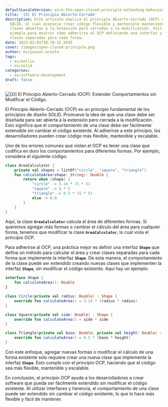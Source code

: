 ```yaml
---
defaultLocaleVersion: es/o-the-open-closed-principle-extending-behaviors-without-modifying-code
title: '[O] El Principio Abierto-Cerrado'
description: Este artículo explica el principio Abierto-Cerrado (OCP) del diseño
  SOLID, el cual aconseja crear código flexible y mantenible manteniendo las
  clases abiertas a la extensión pero cerradas a la modificación. Utiliza un
  ejemplo para mostrar cómo adherirse al OCP definiendo una interfaz y creando
  clases separadas para cada forma.
date: 2023-03-01T18:18:15.659Z
cover: /images/open-closed-principle.png
author: es/yuniel-acosta
tags:
  - es/kotlin
  - es/solid
categories:
  - es/software-development
draft: false
---
```


![[O] El Principio Abierto-Cerrado (OCP): Extender Comportamientos sin Modificar el Código.](/images/open-closed-principle.png '[O] El Principio Abierto-Cerrado (OCP): Extender Comportamientos sin Modificar el Código.')

El Principio Abierto-Cerrado (OCP) es un principio fundamental de los principios de diseño SOLID. Promueve la idea de que una clase debe ser diseñada para ser abierta a la extensión pero cerrada a la modificación. Esto significa que el comportamiento de una clase debe ser fácilmente extensible sin cambiar el código existente. Al adherirse a este principio, los desarrolladores pueden crear código más flexible, mantenible y escalable.

Uno de los errores comunes que violan el OCP es tener una clase que codifica en duro los comportamientos para diferentes formas. Por ejemplo, considera el siguiente código:

```kotlin
class AreaCalculator {
    private val shapes = listOf("circle", "square", "triangle")
    fun calculateArea(shape: String): Double {
        return when (shape) {
            "circle" -> 3.14 * (5 * 5)
            "square" -> 5 * 5
            "triangle" -> 0.5 * (5 * 5)
            else -> 0.0
        }
    }
}
```

Aquí, la clase **`AreaCalculator`** calcula el área de diferentes formas. Si queremos agregar más formas o cambiar el cálculo del área para cualquier forma, tenemos que modificar la clase **`AreaCalculator`**, lo cual viola el principio OCP.

Para adherirse al OCP, una práctica mejor es definir una interfaz **`Shape`** que defina un método para calcular el área y crear clases separadas para cada forma que implemente la interfaz **`Shape`**. De esta manera, el comportamiento de la clase puede ser extendido creando nuevas clases que implementen la interfaz **`Shape`**, sin modificar el código existente. Aquí hay un ejemplo:

```kotlin
interface Shape {
    fun calculateArea(): Double
}

class Circle(private val radius: Double) : Shape {
    override fun calculateArea() = 3.14 * (radius * radius)
}

class Square(private val side: Double) : Shape {
    override fun calculateArea() = side * side
}

class Triangle(private val base: Double, private val height: Double) : Shape {
    override fun calculateArea() = 0.5 * (base * height)
}
```

Con este enfoque, agregar nuevas formas o modificar el cálculo de una forma existente solo requiere crear una nueva clase que implemente la interfaz **`Shape`**. Esto cumple con el principio OCP, haciendo que el código sea más flexible, mantenible y escalable.

En conclusión, el principio OCP ayuda a los desarrolladores a crear software que pueda ser fácilmente extendido sin modificar el código existente. Al utilizar interfaces y herencia, el comportamiento de una clase puede ser extendido sin cambiar el código existente, lo que lo hace más flexible y fácil de mantener.

